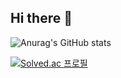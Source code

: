## Hi there 👋

![Anurag's GitHub stats](https://github-readme-stats.vercel.app/api?username=KHJune99&show_icons=true&theme=dracula)

[![Solved.ac
프로필](http://mazassumnida.wtf/api/v2/generate_badge?boj=KHJune99)](https://solved.ac/{eoeksgkswlq}/)
